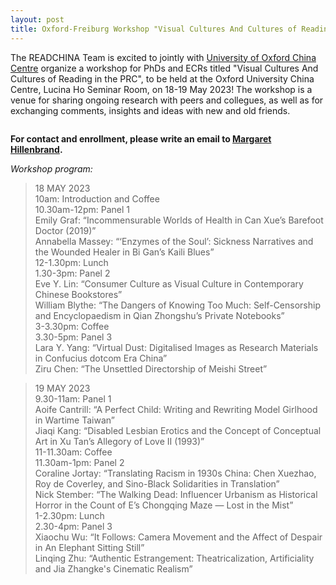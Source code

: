 ```yaml
---
layout: post
title: Oxford-Freiburg Workshop "Visual Cultures And Cultures of Reading in the PRC" on 18-19.05.2023
---
```


The READCHINA Team is excited to jointly with [University of Oxford China Centre](https://www.chinacentre.ox.ac.uk/) organize a workshop for PhDs and ECRs titled "Visual Cultures And Cultures of Reading in the PRC", to be held at the Oxford University China Centre, Lucina Ho Seminar Room, on 18-19 May 2023! The workshop is a venue for sharing ongoing research with peers and collegues, as well as for exchanging comments, insights and ideas with new and old friends. 

<span class="image right"><img src="{% link assets/images/OxfordFreiburg-Poster.png %}" alt="" /></span>

**For contact and enrollment, please write an email to [Margaret Hillenbrand](mailto:margaret.hillenbrand@chinese.ox.ac.uk).**

*Workshop program:*

>18 MAY 2023
<br>10am: Introduction and Coffee
<br>10.30am-12pm: Panel 1
<br>Emily Graf: “Incommensurable Worlds of Health in Can Xue’s Barefoot Doctor (2019)”
<br>Annabella Massey: “‘Enzymes of the Soul’: Sickness Narratives and the Wounded Healer in Bi Gan’s Kaili Blues”
<br>12-1.30pm: Lunch
<br>1.30-3pm: Panel 2
<br>Eve Y. Lin: “Consumer Culture as Visual Culture in Contemporary Chinese Bookstores”
<br>William Blythe: “The Dangers of Knowing Too Much: Self-Censorship and Encyclopaedism in Qian Zhongshu’s Private Notebooks” 
<br>3-3.30pm: Coffee
<br>3.30-5pm: Panel 3
<br>Lara Y. Yang: “Virtual Dust: Digitalised Images as Research Materials in Confucius dotcom Era China”
<br>Ziru Chen: “The Unsettled Directorship of Meishi Street”

>19 MAY 2023
<br>9.30-11am: Panel 1
<br>Aoife Cantrill: “A Perfect Child: Writing and Rewriting Model Girlhood in Wartime Taiwan”
<br>Jiaqi Kang: “Disabled Lesbian Erotics and the Concept of Conceptual Art in Xu Tan’s Allegory of Love II (1993)”
<br>11-11.30am: Coffee
<br>11.30am-1pm: Panel 2 
<br>Coraline Jortay: “Translating Racism in 1930s China: Chen Xuezhao, Roy de Coverley, and Sino-Black Solidarities in Translation”
<br>Nick Stember: “The Walking Dead: Influencer Urbanism as Historical Horror in the Count of E’s Chongqing Maze — Lost in the Mist”
<br>1-2.30pm: Lunch
<br>2.30-4pm: Panel 3
<br>Xiaochu Wu: “It Follows: Camera Movement and the Affect of Despair in An Elephant Sitting Still”
<br>Linqing Zhu: “Authentic Estrangement: Theatricalization, Artificiality and Jia Zhangke's Cinematic Realism”